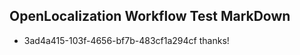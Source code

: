 ## OpenLocalization Workflow Test MarkDown
* 3ad4a415-103f-4656-bf7b-483cf1a294cf 
thanks!<!--HONumber=Mar16_HO2-->

